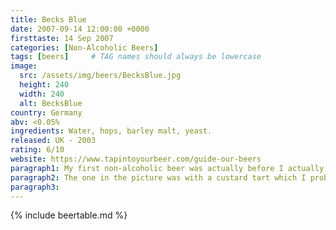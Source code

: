 ```yaml
---
title: Becks Blue
date: 2007-09-14 12:00:00 +0000
firsttaste: 14 Sep 2007
categories: [Non-Alcoholic Beers]
tags: [beers]     # TAG names should always be lowercase
image:
  src: /assets/img/beers/BecksBlue.jpg
  height: 240
  width: 240
  alt: BecksBlue
country: Germany
abv: <0.05%
ingredients: Water, hops, barley malt, yeast.
released: UK - 2003
rating: 6/10
website: https://www.tapintoyourbeer.com/guide-our-beers
paragraph1: My first non-alcoholic beer was actually before I actually stopped drinking alcohol when I was given a Becks Blue instead of a normal Becks, we only noticed when someone asked us why we were drinking Becks Blue, not realising at the time that this would be the only non-alcoholic beer I could get in most pubs for a number of years and it is still accounts for a large proportion of the UK non-alcoholic beers sales.
paragraph2: The one in the picture was with a custard tart which I probably had to counter the bitterness, but I have not had a Becks Blue for a few years and the last one pictured on my phone was from before I moved to my current house which was 4 years ago, but as it was one of the first on the blocks it will always have a place in my heart but no longer in my stomach!
paragraph3: 
---
```

{% include beertable.md %}
